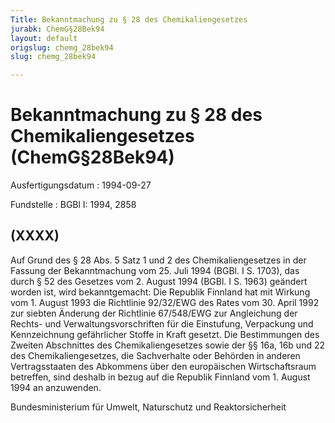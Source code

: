 ```yaml
---
Title: Bekanntmachung zu § 28 des Chemikaliengesetzes
jurabk: ChemG§28Bek94
layout: default
origslug: chemg_28bek94
slug: chemg_28bek94

---
```


# Bekanntmachung zu § 28 des Chemikaliengesetzes (ChemG§28Bek94)

Ausfertigungsdatum
:   1994-09-27

Fundstelle
:   BGBl I: 1994, 2858



## (XXXX)

Auf Grund des § 28 Abs. 5 Satz 1 und 2 des Chemikaliengesetzes in der Fassung der Bekanntmachung vom 25. Juli 1994 (BGBl. I S. 1703), das durch § 52 des Gesetzes vom 2. August 1994 (BGBl. I S. 1963) geändert worden ist, wird bekanntgemacht:
Die Republik Finnland hat mit Wirkung vom 1. August 1993 die Richtlinie 92/32/EWG des Rates vom 30. April 1992 zur siebten Änderung der Richtlinie 67/548/EWG zur Angleichung der Rechts- und Verwaltungsvorschriften für die Einstufung, Verpackung und Kennzeichnung gefährlicher Stoffe in Kraft gesetzt. Die Bestimmungen des Zweiten Abschnittes des Chemikaliengesetzes sowie der §§ 16a, 16b und 22 des Chemikaliengesetzes, die Sachverhalte oder Behörden in anderen Vertragsstaaten des Abkommens über den europäischen Wirtschaftsraum betreffen, sind deshalb in bezug auf die Republik Finnland vom 1. August 1994 an anzuwenden.

Bundesministerium für Umwelt, Naturschutz und Reaktorsicherheit

